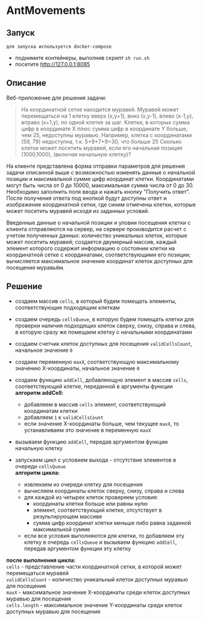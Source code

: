 # AntMovements
## Запуск
`для запуска используется docker-compose`
- поднимите контейнеры, выполнив скрипт `sh run.sh`
- посетите http://127.0.0.1:8085

## Описание
Веб-приложение для решения задачи:
> На координатной сетке находится муравей. Муравей может перемещаться на 1 клетку
> вверх (x,y+1), вниз (x,y-1), влево (x-1,y), вправо (x+1,y), по одной клетке за шаг.
> Клетки, в которых сумма цифр в координате X плюс сумма цифр в координате Y
> больше, чем 25, недоступны муравью. Например, клетка с координатами (59, 79) недоступна,
> т.к. 5+9+7+9=30, что больше 25
> Сколько клеток может посетить муравей, если его начальная позиция (1000,1000),
> (включая начальную клетку)?

На клиенте представлена форма отправки параметров для решения задачи описанной выше с возможностью изменять данные о начальной позиции и максимальной сумме цифр координат клетки. Координатами могут быть числа от 0 до 10000, максимальная сумма числа от 0 до 30.
Необходимо заполнить поля ввода и нажать кнопку "Получить ответ".
После получения ответа под кнопкой будут доступны ответ и изображение координатной сетки, где синим отмечены клетки, которые может посетить муравей исходя из заданных условий.

Введенные данные о начальной позиции и уловии посещения клетки с клиента отправляются на сервер, на сервере производится расчет с учетом полученных данных: количество уникальных клеток, которые может посетить муравей; создается двумерный массив, каждый элемент которого содержит информацию о состоянии клетки на координатной сетке с координатами, соответствующими его позиции; вычисляется максимальное значение координат клеток доступных для посещения муравьём.

## Решение
- создаем массив ```cells```, в который будем помещать элементы, соответствующие подходящим клеткам
- создаем очередь ```cellsQueue```, в которую будем помещать клетки для проверки наличия подходящих клеток сверху, снизу, справа и слева, в которую сразу же помещаем клетку с начальными координатами
- создаем счетчик клеток доступных для посещения ```validCellsCount```, начальное значение ```0```
- создаем переменную ```maxX```, соответствующую максимальному значению X-координаты, начальное значение ```0```

- создаем функцию ```addCell```, добавляющую элемент в массив ```cells```, соответствующий клетке, переданной в аргументы функции  
**алгоритм addCell:**
  - добавляем в массив ```cells``` элемент, соответствующий координатам клетки
  - добавляем ```1``` к ```validCellsCount```
  - если значение X-координаты больше, чем текущее ```maxX```, то устанавливаем это значение в переменную ```maxX```

- вызываем функцию ```addCell```, передав аргументом функции начальную клетку
- запускаем цикл с условием выхода - отсутствие элементов в очереди ```cellsQueue```  
**алгоритм цикла:**
  - извлекаем из очереди клетку для посещения
  - вычисляем координаты клеток сверху, снизу, справа и слева
  - для каждой из четырех клеток проверяем условия:
    - координаты клетки больше или равны нулю
    - элемент, соответствующий клетке, отсутствует в результирующем массиве
    - сумма цифр координат клетки меньше либо равна заданной максимальной сумме
  - если все условия выполняются для клетки, то добавляем эту клетку в очередь ```cellsQueue``` и вызываем функцию ```addCell```, передав аргументом функции эту клетку

**после выполнения цикла:**  
```cells``` - представление части координатной сетки, в которой может перемещаться муравей  
```validCellsCount``` - количество уникальный клеток доступных муравью для посещения  
```maxX``` - максимальное значение X-координаты среди клеток доступных муравью для посещения  
```cells.length``` - максимальное значение Y-координаты среди клеток доступных муравью для посещения